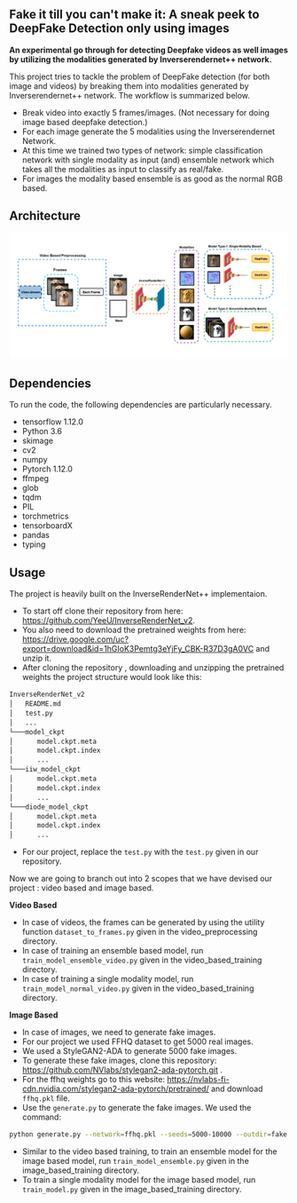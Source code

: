 


## Fake it till you can't make it: A sneak peek to DeepFake Detection only using images ##



**An experimental go through for detecting Deepfake videos as well images by utilizing the modalities generated by Inverserendernet++ network.**

This project tries to tackle the problem of DeepFake detection (for both image and videos) by breaking them into modalities generated by Inverserendernet++ network. The workflow is summarized below.

- Break video into exactly 5 frames/images. (Not necessary for doing image based deepfake detection.)
- For each image generate the 5 modalities using the Inverserendernet Network.
- At this time we trained two types of network: simple classification network with single modality as input (and) ensemble network which takes all the modalities as input to classify as real/fake.
- For images the modality based ensemble is as good as the normal RGB based. 


## Architecture ##

![](architecture.png)

## Dependencies ##

To run the code, the following dependencies are particularly necessary.
- tensorflow 1.12.0
- Python 3.6
- skimage
- cv2
- numpy
- Pytorch 1.12.0
- ffmpeg
- glob 
- tqdm
- PIL
- torchmetrics
- tensorboardX
- pandas
- typing

## Usage ##

The project is heavily built on the InverseRenderNet++ implementaion. 
- To start off clone their repository from here: https://github.com/YeeU/InverseRenderNet_v2. 
- You also need to download the pretrained weights from here: https://drive.google.com/uc?export=download&id=1hGIoK3Pemtg3eYjFy_CBK-R37D3gA0VC and unzip it. 
- After cloning the repository , downloading and unzipping the pretrained weights the project structure would look like this:
```bash
InverseRenderNet_v2
│   README.md
│   test.py    
│   ...
└───model_ckpt
│      model.ckpt.meta
│      model.ckpt.index
│      ...
└───iiw_model_ckpt
│      model.ckpt.meta
│      model.ckpt.index
│      ...
└───diode_model_ckpt
│      model.ckpt.meta
│      model.ckpt.index
│      ...
```
- For our project, replace the <code>test.py</code> with the <code>test.py</code> given in our repository.

Now we are going to branch out into 2 scopes that we have devised our project : video based and image based.

**Video Based**
- In case of videos, the frames can be generated by using the utility function <code>dataset_to_frames.py</code> given in the video_preprocessing directory. 
- In case of training an ensemble based model, run <code>train_model_ensemble_video.py</code> given in the video_based_training directory. 
- In case of training a single modality model, run <code>train_model_normal_video.py</code> given in the video_based_training directory. 

**Image Based**
- In case of images, we need to generate fake images. 
- For our project we used FFHQ dataset to get 5000 real images.
- We used a StyleGAN2-ADA to generate 5000 fake images.
- To generate these fake images, clone this repository: https://github.com/NVlabs/stylegan2-ada-pytorch.git .
- For the ffhq weights go to this website: https://nvlabs-fi-cdn.nvidia.com/stylegan2-ada-pytorch/pretrained/ and download <code>ffhq.pkl</code> file.  
- Use the <code>generate.py</code> to generate the fake images. We used the command: 
```bash
python generate.py --network=ffhq.pkl --seeds=5000-10000 --outdir=fake
```
- Similar to the video based training, to train an ensemble model for the image based model, run <code>train_model_ensemble.py</code> given in the image_based_training directory. 
- To train a single modality model for the image based model, run <code>train_model.py</code> given in the image_based_training directory. 
